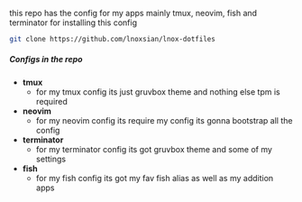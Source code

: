 this repo has the config for my apps mainly tmux, neovim, fish and terminator
for installing this config
```bash
git clone https://github.com/lnoxsian/lnox-dotfiles
```
##### Configs in the repo
- **tmux**
	- for my tmux config its just gruvbox theme and nothing else tpm is required
- **neovim**
	- for my neovim config its require my config its gonna bootstrap all the config
- **terminator**
	- for my terminator config its got gruvbox theme and some of my settings
- **fish**
	 - for my fish config its got my fav fish alias as well as my addition apps